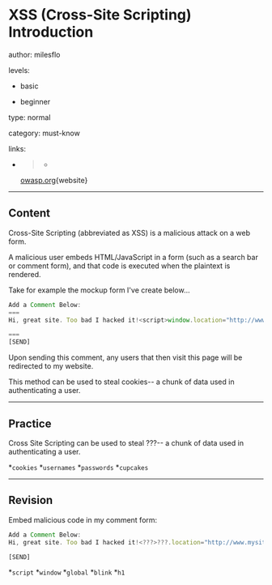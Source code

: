 # XSS (Cross-Site Scripting) Introduction
author: milesflo

levels:

  - basic

  - beginner

type: normal

category: must-know

links:

  - >-
    [owasp.org](https://www.owasp.org/index.php/Cross-site_Scripting_(XSS)){website}

---
## Content

Cross-Site Scripting (abbreviated as XSS) is a malicious attack on a web form.

A malicious user embeds HTML/JavaScript in a form (such as a search bar or comment form), and that code is executed when the plaintext is rendered.

Take for example the mockup form I've create below...
```javascript
Add a Comment Below:
===
Hi, great site. Too bad I hacked it!<script>window.location="http://www.mysite.com/"</script>

===
[SEND]
```
Upon sending this comment, any users that then visit this page will be redirected to my website.

This method can be used to steal cookies-- a chunk of data used in authenticating a user.

---
## Practice

Cross Site Scripting can be used to steal ???-- a chunk of data used in authenticating a user.

*`cookies`
*`usernames`
*`passwords`
*`cupcakes`

---
## Revision

Embed malicious code in my comment form:

```javascript
Add a Comment Below:
Hi, great site. Too bad I hacked it!<???>???.location="http://www.mysite.com/"</script>

[SEND]
```
*`script`
*`window`
*`global`
*`blink`
*`h1`

